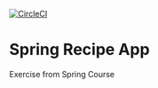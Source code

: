 [![CircleCI](https://circleci.com/gh/pedro911/spring5recipe.svg?style=svg)](https://circleci.com/gh/pedro911/spring5recipe)

# Spring Recipe App

Exercise from Spring Course 

